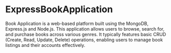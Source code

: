 # ExpressBookApplication
  Book Application is a web-based platform built using the MongoDB, Express.js and Node.js. This application allows users to browse, search for, and purchase books across various genres. It typically features basic CRUD (Create, Read, Update, Delete) operations, enabling users to manage book listings and their accounts effectively.
